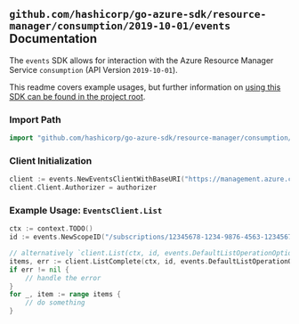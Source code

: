 
## `github.com/hashicorp/go-azure-sdk/resource-manager/consumption/2019-10-01/events` Documentation

The `events` SDK allows for interaction with the Azure Resource Manager Service `consumption` (API Version `2019-10-01`).

This readme covers example usages, but further information on [using this SDK can be found in the project root](https://github.com/hashicorp/go-azure-sdk/tree/main/docs).

### Import Path

```go
import "github.com/hashicorp/go-azure-sdk/resource-manager/consumption/2019-10-01/events"
```


### Client Initialization

```go
client := events.NewEventsClientWithBaseURI("https://management.azure.com")
client.Client.Authorizer = authorizer
```


### Example Usage: `EventsClient.List`

```go
ctx := context.TODO()
id := events.NewScopeID("/subscriptions/12345678-1234-9876-4563-123456789012/resourceGroups/some-resource-group")

// alternatively `client.List(ctx, id, events.DefaultListOperationOptions())` can be used to do batched pagination
items, err := client.ListComplete(ctx, id, events.DefaultListOperationOptions())
if err != nil {
	// handle the error
}
for _, item := range items {
	// do something
}
```
